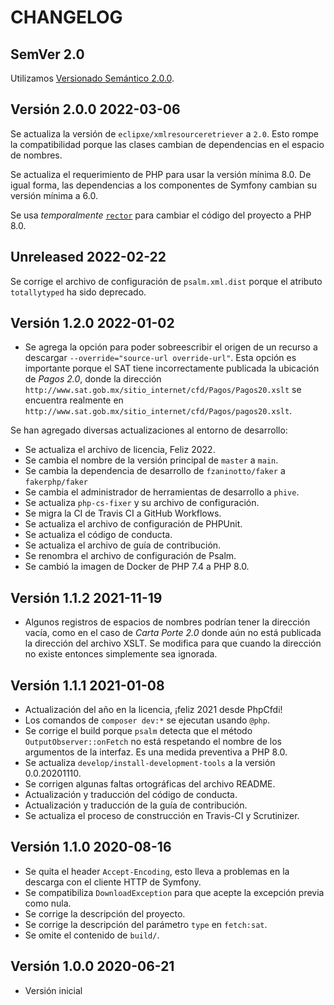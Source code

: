 # CHANGELOG

## SemVer 2.0

Utilizamos [Versionado Semántico 2.0.0](SEMVER.md).

## Versión 2.0.0 2022-03-06

Se actualiza la versión de `eclipxe/xmlresourceretriever` a `2.0`.
Esto rompe la compatibilidad porque las clases cambian de dependencias en el espacio de nombres.

Se actualiza el requerimiento de PHP para usar la versión mínima 8.0.
De igual forma, las dependencias a los componentes de Symfony cambian su versión mínima a 6.0.

Se usa *temporalmente* [`rector`](https://getrector.org/) para cambiar el código del proyecto a PHP 8.0.

## Unreleased 2022-02-22

Se corrige el archivo de configuración de `psalm.xml.dist` porque el atributo `totallytyped` ha sido deprecado. 

## Versión 1.2.0 2022-01-02

- Se agrega la opción para poder sobreescribir el origen de un recurso a descargar `--override="source-url override-url"`.
  Esta opción es importante porque el SAT tiene incorrectamente publicada la ubicación
  de *Pagos 2.0*, donde la dirección `http://www.sat.gob.mx/sitio_internet/cfd/Pagos/Pagos20.xslt`
  se encuentra realmente en `http://www.sat.gob.mx/sitio_internet/cfd/Pagos/pagos20.xslt`.

Se han agregado diversas actualizaciones al entorno de desarrollo:

- Se actualiza el archivo de licencia, Feliz 2022.
- Se cambia el nombre de la versión principal de `master` a `main`.
- Se cambia la dependencia de desarrollo de `fzaninotto/faker` a `fakerphp/faker`
- Se cambia el administrador de herramientas de desarrollo a `phive`.
- Se actualiza `php-cs-fixer` y su archivo de configuración.
- Se migra la CI de Travis CI a GitHub Workflows.
- Se actualiza el archivo de configuración de PHPUnit.
- Se actualiza el código de conducta.
- Se actualiza el archivo de guía de contribución.
- Se renombra el archivo de configuración de Psalm.
- Se cambió la imagen de Docker de PHP 7.4 a PHP 8.0.

## Versión 1.1.2 2021-11-19

- Algunos registros de espacios de nombres podrían tener la dirección vacía,
  como en el caso de *Carta Porte 2.0* donde aún no está publicada la dirección
  del archivo XSLT. Se modifica para que cuando la dirección no existe entonces
  simplemente sea ignorada.

## Versión 1.1.1 2021-01-08

- Actualización del año en la licencia, ¡feliz 2021 desde PhpCfdi!
- Los comandos de `composer dev:*` se ejecutan usando `@php`.
- Se corrige el build porque `psalm` detecta que el método `OutputObserver::onFetch` no está
  respetando el nombre de los argumentos de la interfaz. Es una medida preventiva a PHP 8.0.
- Se actualiza `develop/install-development-tools` a la versión 0.0.20201110.
- Se corrigen algunas faltas ortográficas del archivo README.
- Actualización y traducción del código de conducta.
- Actualización y traducción de la guía de contribución.
- Se actualiza el proceso de construcción en Travis-CI y Scrutinizer.

## Versión 1.1.0 2020-08-16

- Se quita el header `Accept-Encoding`, esto lleva a problemas en la descarga con el cliente HTTP de Symfony.
- Se compatibiliza `DownloadException` para que acepte la excepción previa como nula.
- Se corrige la descripción del proyecto.
- Se corrige la descripción del parámetro `type` en `fetch:sat`.
- Se omite el contenido de `build/`.

## Versión 1.0.0 2020-06-21

- Versión inicial
